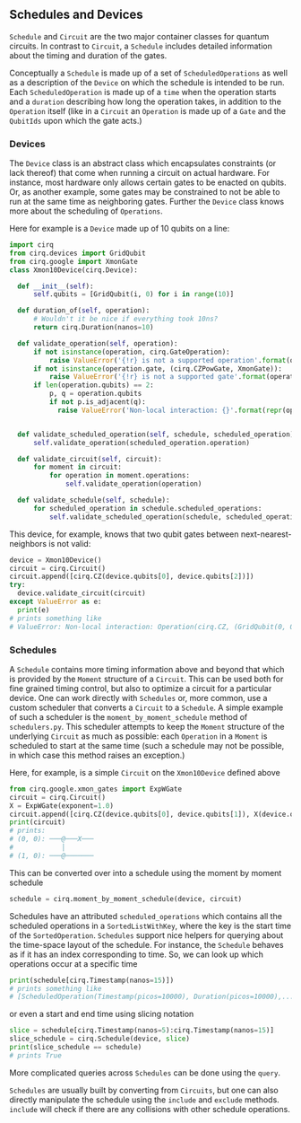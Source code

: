 ## Schedules and Devices

``Schedule`` and ``Circuit`` are the two major container classes for
quantum circuits.  In contrast to ``Circuit``, a ``Schedule`` includes
detailed information about the timing and duration of the gates.

Conceptually a ``Schedule`` is made up of a set of ``ScheduledOperations``
as well as a description of the ``Device`` on which the schedule is
intended to be run.  Each ``ScheduledOperation`` is made up of a ``time``
when the operation starts and a ``duration`` describing how long the
operation takes, in addition to the ``Operation`` itself (like in a
``Circuit`` an ``Operation`` is made up of a ``Gate`` and the ``QubitIds``
upon which the gate acts.)

### Devices

The ``Device`` class is an abstract class which encapsulates constraints
(or lack thereof) that come when running a circuit on actual hardware.
For instance, most hardware only allows certain gates to be enacted
on qubits.  Or, as another example, some gates may be constrained to not
be able to run at the same time as neighboring gates.  Further the
``Device`` class knows more about the scheduling of ``Operations``.

Here for example is a ``Device`` made up of 10 qubits on a line:
```python
import cirq
from cirq.devices import GridQubit
from cirq.google import XmonGate
class Xmon10Device(cirq.Device):

  def __init__(self):
      self.qubits = [GridQubit(i, 0) for i in range(10)]

  def duration_of(self, operation):
      # Wouldn't it be nice if everything took 10ns?
      return cirq.Duration(nanos=10)

  def validate_operation(self, operation):
      if not isinstance(operation, cirq.GateOperation):
          raise ValueError('{!r} is not a supported operation'.format(operation))
      if not isinstance(operation.gate, (cirq.CZPowGate, XmonGate)):
          raise ValueError('{!r} is not a supported gate'.format(operation.gate))
      if len(operation.qubits) == 2:
          p, q = operation.qubits
          if not p.is_adjacent(q):
            raise ValueError('Non-local interaction: {}'.format(repr(operation)))


  def validate_scheduled_operation(self, schedule, scheduled_operation):
      self.validate_operation(scheduled_operation.operation)

  def validate_circuit(self, circuit):
      for moment in circuit:
          for operation in moment.operations:
              self.validate_operation(operation)

  def validate_schedule(self, schedule):
      for scheduled_operation in schedule.scheduled_operations:
          self.validate_scheduled_operation(schedule, scheduled_operation)
```
This device, for example, knows that two qubit gates between
next-nearest-neighbors is not valid:
```python
device = Xmon10Device()
circuit = cirq.Circuit()
circuit.append([cirq.CZ(device.qubits[0], device.qubits[2])])
try: 
  device.validate_circuit(circuit)
except ValueError as e:
  print(e)
# prints something like
# ValueError: Non-local interaction: Operation(cirq.CZ, (GridQubit(0, 0), GridQubit(2, 0)))
```

### Schedules

A ``Schedule`` contains more timing information above and beyond
that which is provided by the ``Moment`` structure of a ``Circuit``.
This can be used both for fine grained timing control, but also to
optimize a circuit for a particular device.  One can work directly
with ``Schedules`` or, more common, use a custom scheduler that
converts a ``Circuit`` to a ``Schedule``.  A simple example of
such a scheduler is the ``moment_by_moment_schedule`` method of
``schedulers.py``.  This scheduler attempts to keep the ``Moment``
structure of the underlying ``Circuit`` as much as possible:
each ``Operation`` in a ``Moment`` is scheduled to start at the 
same time (such a schedule may not be possible, in which case this
method raises an exception.)

Here, for example, is a simple ``Circuit`` on the ``Xmon10Device`` 
defined above
```python
from cirq.google.xmon_gates import ExpWGate
circuit = cirq.Circuit()
X = ExpWGate(exponent=1.0)
circuit.append([cirq.CZ(device.qubits[0], device.qubits[1]), X(device.qubits[0])])
print(circuit)
# prints:
# (0, 0): ───@───X───
#            │
# (1, 0): ───@───────
```
This can be converted over into a schedule using the moment by
moment schedule
```python
schedule = cirq.moment_by_moment_schedule(device, circuit)
```
Schedules have an attributed ``scheduled_operations`` which contains
all the scheduled operations in a ``SortedListWithKey``, where the
key is the start time of the ``SortedOperation``. ``Schedules`` support
nice helpers for querying about the time-space layout of the schedule.
For instance, the ``Schedule`` behaves as if it has an index corresponding
to time.  So, we can look up which operations occur at a specific time
```python
print(schedule[cirq.Timestamp(nanos=15)])
# prints something like 
# [ScheduledOperation(Timestamp(picos=10000), Duration(picos=10000),...)]
```
or even a start and end time using slicing notation
```python
slice = schedule[cirq.Timestamp(nanos=5):cirq.Timestamp(nanos=15)]
slice_schedule = cirq.Schedule(device, slice)
print(slice_schedule == schedule)
# prints True
```
More complicated queries across ``Schedules`` can be done using the
``query``.

``Schedules`` are usually built by converting from ``Circuits``,
but one can also directly manipulate the schedule using the 
``include`` and ``exclude`` methods.  ``include`` will check
if there are any collisions with other schedule operations.
